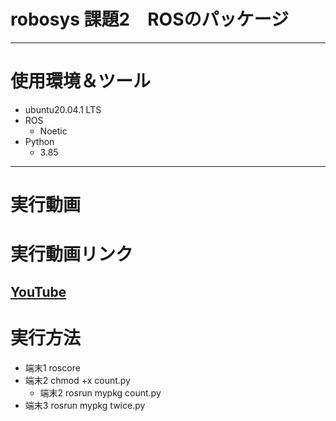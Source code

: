 # robosys 課題2　ROSのパッケージ  
---
# 使用環境＆ツール
* ubuntu20.04.1 LTS  
* ROS  
  * Noetic  
* Python  
  * 3.85  
---  
# 実行動画
# 実行動画リンク
[YouTube](https://youtu.be/eVCRS4W7XYA)  
---  
# 実行方法  
* 端末1 roscore  
* 端末2 chmod +x count.py  
    * 端末2 rosrun mypkg count.py  
* 端末3 rosrun mypkg twice.py
